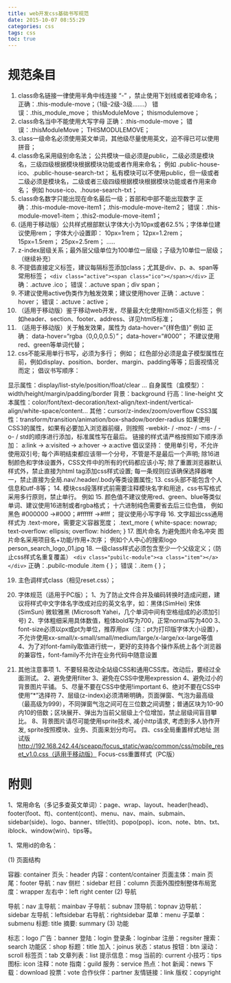 ```yaml
---
title: web开发css基础书写规范
date: 2015-10-07 08:55:29
categories: css
tags: css
toc: true
---
```


# 规范条目
1. class命名链接一律使用半角中线连接 “-” ，禁止使用下划线或者驼峰命名；
正确：.this-module-move；（1级-2级-3级.......）
错误：.this_module_move；     thisModuleMove；   thismodulemove；
2. class命名当中不能使用大写字母
正确：.this-module-move；
错误：.thisModuleMove；  THISMODULEMOVE；
3. class一级命名必须使用英文单词，其他级尽量使用英文，迫不得已可以使用拼音；
4. class命名采用级别命名法；
公共模块一级必须是public，二级必须是模块名，三级四级根据模块根据模块功能或者作用来命名；
例如
.public-house-ico、.public-house-search-txt；
私有模块可以不使用public，但一级或者二级必须是模块名，二级或者三级四级根据模块根据模块功能或者作用来命名；
例如
house-ico、.house-search-txt；
5. class命名数字只能出现在命名最后一级；首部和中部不能出现数字
正确：.this-module-move-item1；.this-module-move-item2；
错误：.this-module-move1-item；.this2-module-move-item1；
6. (适用于移动版）公共样式根部默认字体大小为10px或者62.5%；字体单位建议使用rem；
字体大小设置即：
10px=1rem；
12px=1.2rem；
15px=1.5rem；
25px=2.5rem；
.....
7. z-index层级关系；最外层父级单位为100单位一层级；子级为10单位一层级；（继续补充）
8. 不提倡直接定义标签，建议每隔标签添加class；尤其是div、p、a、span等常用标签；
`<div class="active"><span class="ico"></span></div>`
正确：.actuve .ico； 
错误：.actuve span；div span；
9. 不建议使用active伪类作为触发效果；建议使用hover
正确：.actuve：hover；
错误：.actuve：active；
10. （适用于移动版）鉴于移动web开发，尽量最大化使用html5语义化标签；
例如header、section、footer、address、详见html5标准；
11. （适用于移动版）关于触发效果，属性为 data-hover=“{样色值}”
例如
正确： data-hover=“rgba（0,0,0,0.5）”； data-hover=“#000”；
不建议使用red、green等单词代替；
12. css不能采用单行书写，必须为多行；
例如；
红色部分必须是盒子模型属性在前，例如display、position、border、margin、padding等等；后面视情况而定；
倡议书写顺序：
 
显示属性：display/list-style/position/float/clear …
自身属性（盒模型）：width/height/margin/padding/border
背景：background
行高：line-height
文本属性：color/font/text-decoration/text-align/text-indent/vertical-align/white-space/content…
其他：cursor/z-index/zoom/overflow
CSS3属性：transform/transition/animation/box-shadow/border-radius
如果使用CSS3的属性，如果有必要加入浏览器前缀，则按照 -webkit- / -moz- / -ms- / -o- / std的顺序进行添加，标准属性写在最后。
链接的样式请严格按照如下顺序添加： a:link -> a:visited -> a:hover -> a:active
倡议坚持：
使用单引号，不允许使用双引号;
每个声明结束都应该带一个分号，不管是不是最后一个声明;
除16进制颜色和字体设置外，CSS文件中的所有的代码都应该小写;
除了重置浏览器默认样式外，禁止直接为html tag添加css样式设置;
每一条规则应该确保选择器唯一，禁止直接为全局.nav/.header/.body等类设置属性;
13. css头部不能包含个人信息和utf-8等；
14. 模块css段落样式前需要注释模块名字和用途，css书写格式采用多行原则，禁止单行。
例如
15. 颜色值不建议使用red、green、blue等类似单词、建议使用16进制或者rgba格式；
十六进制纯色需要省去后三位色值，
例如 黑色 #000000 →#000；#ffffff →#fff；
提议使用小写字母
16. 文字超出css通用样式为 .text-more，需要定义容器宽度；
.text_more {
    white-space: nowrap;
    text-overflow: ellipsis;
    overflow: hidden;
}
17. 图片命名
为避免图片命名冲突
图片命名采用项目名+功能/作用+次序；
例如个人中心的搜索logo
person_search_logo_01.jpg
18. 一级class样式必须包含至少一个父级定义；（防止css样式名重复覆盖）
`<div class="pubilc-module"><a class="item"></a></div>`
正确：.pubilc-module .item { }；
错误：.item { }；

19. 主色调样式class（相见reset.css）；

20. 字体规范（适用于PC版）；
1、为了防止文件合并及编码转换时造成问题，建议将样式中文字体名字改成对应的英文名字，如：黑体(SimHei) 宋体(SimSun) 微软雅黑 (Microsoft Yahei，几个单词中间有空格组成的必须加引号)
2、字体粗细采用具体数值，粗体bold写为700，正常normal写为400
3、font-size必须以px或pt为单位，推荐用px（注：pt为打印版字体大小设置），不允许使用xx-small/x-small/small/medium/large/x-large/xx-large等值
4、为了对font-family取值进行统一，更好的支持各个操作系统上各个浏览器的兼容性，font-family不允许在业务代码中随意设置
21. 其他注意事项
1、不要轻易改动全站级CSS和通用CSS库。改动后，要经过全面测试。
2、避免使用filter
3、避免在CSS中使用expression
4、避免过小的背景图片平铺。
5、尽量不要在CSS中使用!important
6、绝对不要在CSS中使用”*”选择符
7、层级(z-index)必须清晰明确，页面弹窗、气泡为最高级（最高级为999），不同弹窗气泡之间可在三位数之间调整；普通区块为10-90内10的倍数；区块展开、弹出为当前父层级上个位增加，禁止层级间盲目攀比。
8、背景图片请尽可能使用sprite技术, 减小http请求, 考虑到多人协作开发, sprite按照模块、业务、页面来划分均可。
四、css全局重置样式地址
测试版
http://192.168.242.44/sceapp/focus_static/wap/common/css/mobile_reset_v1.0.css（适用于移动版）
Focus-css重置样式（PC版）
# 附则
 
1、常用命名（多记多查英文单词）：page、wrap、layout、header(head)、footer(foot、ft)、content(cont)、menu、nav、main、submain、sidebar(side)、logo、banner、title(tit)、popo(pop)、icon、note、btn、txt、iblock、window(win)、tips等。 
 
1、常用id的命名：
 
(1) 页面结构
 
容器: container
页头：header
内容：content/container
页面主体：main
页尾：footer
导航：nav
侧栏：sidebar
栏目：column
页面外围控制整体布局宽度：wrapper
左右中：left right center
(2) 导航
 
导航：nav
主导航：mainbav
子导航：subnav
顶导航：topnav
边导航：sidebar
左导航：leftsidebar
右导航：rightsidebar
菜单：menu
子菜单：submenu
标题: title
摘要: summary
(3) 功能
 
标志：logo
广告：banner
登陆：login
登录条：loginbar
注册：regsiter
搜索：search
功能区：shop
标题：title
加入：joinus
状态：status
按钮：btn
滚动：scroll
标签页：tab
文章列表：list
提示信息：msg
当前的: current
小技巧：tips
图标: icon
注释：note
指南：guild
服务：service
热点：hot
新闻：news
下载：download
投票：vote
合作伙伴：partner
友情链接：link
版权：copyright
 